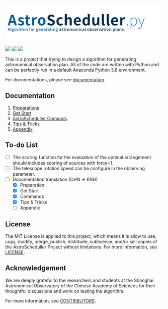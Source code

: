 ![astro_scheduller_logo](docs/src/astro_scheduller.jpg)

[![](https://img.shields.io/badge/license-MIT-green)](https://github.com/xiawenke/AstroScheduller/blob/main/LICENSE)
[![](https://img.shields.io/badge/python-%3E%3D%203.8-orange)](https://github.com/xiawenke/AstroScheduller/releases)
[![](https://img.shields.io/badge/release-v2.1.3-informational)](https://github.com/xiawenke/AstroScheduller/releases)

This is a project that trying to design a algorithm for generating astronomical observation plan. All of the code are written with Python and can be perfectly run in a default Anaconda Python 3.8 environment. 

For documentations, please see [documentation](#documentation).

## Documentation

1. [Preparations](https://github.com/xiawenke/AstroScheduller/blob/main/docs/preparations.md)
2. [Get Start](https://github.com/xiawenke/AstroScheduller/blob/main/docs/get_start.md)
3. [AstroScheduller Comands](https://github.com/xiawenke/AstroScheduller/blob/main/docs/scheduller_command.md)
4. [Tips & Tricks](https://github.com/xiawenke/AstroScheduller/blob/main/docs/tips_and_tricks.md)
5. [Appendix](https://github.com/xiawenke/AstroScheduller/blob/main/docs/appendix.md)

## To-do List

- [ ] The scoring function for the evaluation of the optimal arrangement should includes scoring of sources with force=1.
- [ ] The telescope rotation speed can be configure in the observing parameter. 
- [ ] Documentation translation (CHN -> ENG)
  - [x] Preparation
  - [x] Get Start
  - [x] Commands
  - [x] Tips & Tricks
  - [ ] Appendix

## License

The MIT License is applied to this project, which means it is allow to use, copy, modify, merge, publish, distribute, sublicense, and/or sell copies of the AstroScheduller Project without limitations. For more information, see [LICENSE](https://github.com/xiawenke/AstroScheduller/blob/main/LICENSE). 

## Acknowledgement

We are deeply grateful to the researchers and students at the Shanghai Astronomical Observatory of the Chinese Academy of Sciences for their thoughtful discussions and work on testing the algorithm. 

For more information, see [CONTRIBUTORS](https://github.com/xiawenke/AstroScheduller/blob/main/CONTRIBUTORS).

